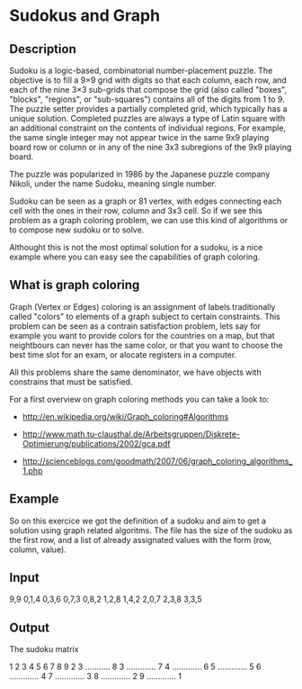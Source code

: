 # Sudokus and Graph

## Description

Sudoku is a logic-based,  combinatorial number-placement puzzle. The objective is to fill a 9×9 grid with digits so that
each column, each row, and each of the nine 3×3 sub-grids that compose the grid (also called "boxes", "blocks", "regions",
or "sub-squares") contains all of the digits from 1 to 9. The puzzle setter provides a partially completed grid, which typically 
has a unique solution.
Completed puzzles are always a type of Latin square with an additional constraint on the contents of individual regions.
For example, the same single integer may not appear twice in the same 9x9 playing board row or column or in any of the 
nine 3x3 subregions of the 9x9 playing board.

The puzzle was popularized in 1986 by the Japanese puzzle company Nikoli, under the name Sudoku, meaning single number.

Sudoku can be seen as a graph or 81 vertex, with edges connecting each cell with the ones in their row, column and 3x3 
cell. So if we see this problem as a graph coloring problem, we can use this kind of algorithms or to compose new sudoku
or to solve.

Althought this is not the most optimal solution for a sudoku, is a nice example where you can easy see the capabilities 
of graph coloring.

## What is graph coloring

Graph (Vertex or Edges) coloring is an assignment of labels traditionally called "colors" to elements of a graph 
subject to certain constraints. This problem can be seen as a contrain satisfaction problem, lets say for example you 
want to provide colors for the countries on a map, but that neightbours can never has the same color, or that you want to
choose the best time slot for an exam, or alocate registers in a computer. 

All this problems share the same denominator, we have objects with constrains that must be satisfied.

For a first overview on graph coloring methods you can take a look to:

+ http://en.wikipedia.org/wiki/Graph_coloring#Algorithms

+ http://www.math.tu-clausthal.de/Arbeitsgruppen/Diskrete-Optimierung/publications/2002/gca.pdf

+ http://scienceblogs.com/goodmath/2007/06/graph_coloring_algorithms_1.php

## Example

So on this exercice we got the definition of a sudoku and aim to get a solution using graph related algoritms. 
The file has the size of the sudoku as the first row, and a list of already assignated values with the form (row, column, value).

## Input

9,9
0,1,4
0,3,6
0,7,3
0,8,2
1,2,8
1,4,2
2,0,7
2,3,8
3,3,5

## Output

The sudoku matrix

1 2 3 4 5 6 7 8 9
2 3 ........... 8
3 ............. 7
4 ............. 6
5 ............. 5
6 ............. 4
7 ............. 3
8 ............. 2
9 ............. 1

